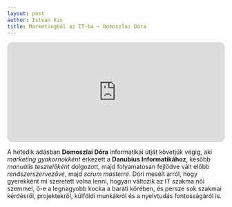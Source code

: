 ```yaml
---
layout: post
author: Istvan Kis
title: Marketingből az IT-ba – Domoszlai Dóra
---
```

<iframe style="border-radius:12px" title="Marketingből az IT-ba" src="https://open.spotify.com/embed/episode/451pbVmGYaQzYP5mDbDAj3?utm_source=generator" width="100%" height="232" frameBorder="0" allowfullscreen="" allow="autoplay; clipboard-write; encrypted-media; fullscreen; picture-in-picture"></iframe>

A hetedik adásban **Domoszlai Dóra** informatikai útját követjük végig, aki *marketing gyakornokként* érkezett a **Danubius Informatikához**, később *manuális tesztelőként* dolgozott, majd folyamatosan fejlődve vált előbb *rendszerszervezővé*, majd *scrum masterré*. Dóri mesélt arról, hogy gyerekként mi szeretett volna lenni, hogyan változik az IT szakma női szemmel, ő-e a legnagyobb kocka a baráti körében, és persze sok szakmai kérdésről, projektekről, külföldi munkákról és a nyelvtudás fontosságáról is.
